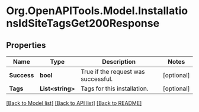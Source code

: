 # Org.OpenAPITools.Model.InstallationsIdSiteTagsGet200Response

## Properties

Name | Type | Description | Notes
------------ | ------------- | ------------- | -------------
**Success** | **bool** | True if the request was successful. | [optional] 
**Tags** | **List&lt;string&gt;** | Tags for this installation. | [optional] 

[[Back to Model list]](../../README.md#documentation-for-models) [[Back to API list]](../../README.md#documentation-for-api-endpoints) [[Back to README]](../../README.md)

